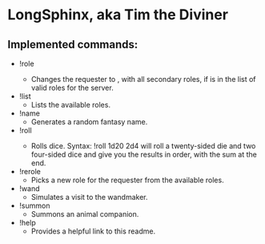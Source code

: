 # LongSphinx, aka Tim the Diviner

## Implemented commands:

* !role <rolename>
    * Changes the requester to <rolename>, with all secondary roles, if <rolename> is in the list of valid roles for the server.
* !list
    * Lists the available roles.
* !name
    * Generates a random fantasy name.
* !roll <dice string>
    * Rolls dice. Syntax: !roll 1d20 2d4 will roll a twenty-sided die and two four-sided dice and give you the results in order, with the sum at the end.
* !rerole
    * Picks a new role for the requester from the available roles.
* !wand
    * Simulates a visit to the wandmaker.
* !summon
    * Summons an animal companion.
* !help
    * Provides a helpful link to this readme.
